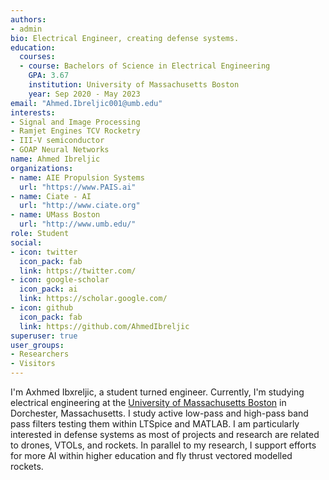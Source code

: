 ```yaml
---
authors:
- admin
bio: Electrical Engineer, creating defense systems.
education:
  courses:
  - course: Bachelors of Science in Electrical Engineering
    GPA: 3.67 
    institution: University of Massachusetts Boston
    year: Sep 2020 - May 2023
email: "Ahmed.Ibreljic001@umb.edu"
interests:
- Signal and Image Processing 
- Ramjet Engines TCV Rocketry
- III-V semiconductor
- GOAP Neural Networks
name: Ahmed Ibreljic
organizations:
- name: AIE Propulsion Systems
  url: "https://www.PAIS.ai"
- name: Ciate - AI
  url: "http://www.ciate.org"
- name: UMass Boston 
  url: "http://www.umb.edu/"
role: Student
social:
- icon: twitter
  icon_pack: fab
  link: https://twitter.com/
- icon: google-scholar
  icon_pack: ai
  link: https://scholar.google.com/
- icon: github
  icon_pack: fab
  link: https://github.com/AhmedIbreljic
superuser: true
user_groups:
- Researchers
- Visitors
---
```


I'm Axhmed Ibxreljic, a student turned engineer. Currently, I'm studying electrical engineering at the [University of Massachusetts Boston](https://www.umb.edu/) in Dorchester, Massachusetts. I study active low-pass and high-pass band pass filters testing them within LTSpice and MATLAB. I am particularly interested in defense systems as most of projects and research are related to drones, VTOLs, and rockets. In parallel to my research, I support efforts for more AI within higher education and fly thrust vectored modelled rockets.

